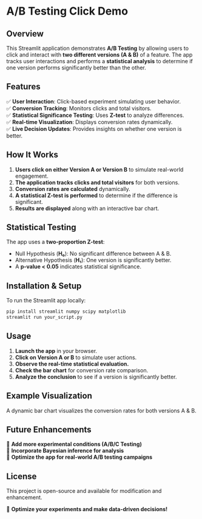 # A/B Testing Click Demo

## Overview
This Streamlit application demonstrates **A/B Testing** by allowing users to click and interact with **two different versions (A & B)** of a feature. The app tracks user interactions and performs a **statistical analysis** to determine if one version performs significantly better than the other.

## Features
✅ **User Interaction**: Click-based experiment simulating user behavior.  
✅ **Conversion Tracking**: Monitors clicks and total visitors.  
✅ **Statistical Significance Testing**: Uses **Z-test** to analyze differences.  
✅ **Real-time Visualization**: Displays conversion rates dynamically.  
✅ **Live Decision Updates**: Provides insights on whether one version is better.

## How It Works
1. **Users click on either Version A or Version B** to simulate real-world engagement.
2. **The application tracks clicks and total visitors** for both versions.
3. **Conversion rates are calculated** dynamically.
4. **A statistical Z-test is performed** to determine if the difference is significant.
5. **Results are displayed** along with an interactive bar chart.

## Statistical Testing
The app uses a **two-proportion Z-test**:
- Null Hypothesis (**H₀**): No significant difference between A & B.
- Alternative Hypothesis (**H₁**): One version is significantly better.
- A **p-value < 0.05** indicates statistical significance.

## Installation & Setup
To run the Streamlit app locally:
```bash
pip install streamlit numpy scipy matplotlib
streamlit run your_script.py
```

## Usage
1. **Launch the app** in your browser.
2. **Click on Version A or B** to simulate user actions.
3. **Observe the real-time statistical evaluation.**
4. **Check the bar chart** for conversion rate comparison.
5. **Analyze the conclusion** to see if a version is significantly better.

## Example Visualization
A dynamic bar chart visualizes the conversion rates for both versions A & B.

## Future Enhancements
🔹 **Add more experimental conditions (A/B/C Testing)**  
🔹 **Incorporate Bayesian inference for analysis**  
🔹 **Optimize the app for real-world A/B testing campaigns**  

## License
This project is open-source and available for modification and enhancement.

🚀 **Optimize your experiments and make data-driven decisions!**

